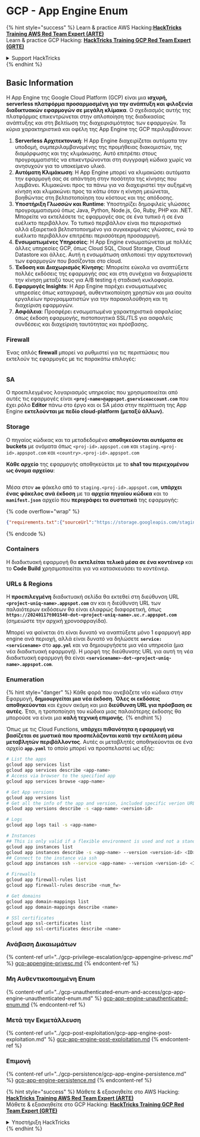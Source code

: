 # GCP - App Engine Enum

{% hint style="success" %}
Learn & practice AWS Hacking:<img src="../../../.gitbook/assets/image (1) (1) (1).png" alt="" data-size="line">[**HackTricks Training AWS Red Team Expert (ARTE)**](https://training.hacktricks.xyz/courses/arte)<img src="../../../.gitbook/assets/image (1) (1) (1).png" alt="" data-size="line">\
Learn & practice GCP Hacking: <img src="../../../.gitbook/assets/image (2).png" alt="" data-size="line">[**HackTricks Training GCP Red Team Expert (GRTE)**<img src="../../../.gitbook/assets/image (2).png" alt="" data-size="line">](https://training.hacktricks.xyz/courses/grte)

<details>

<summary>Support HackTricks</summary>

* Check the [**subscription plans**](https://github.com/sponsors/carlospolop)!
* **Join the** 💬 [**Discord group**](https://discord.gg/hRep4RUj7f) or the [**telegram group**](https://t.me/peass) or **follow** us on **Twitter** 🐦 [**@hacktricks\_live**](https://twitter.com/hacktricks_live)**.**
* **Share hacking tricks by submitting PRs to the** [**HackTricks**](https://github.com/carlospolop/hacktricks) and [**HackTricks Cloud**](https://github.com/carlospolop/hacktricks-cloud) github repos.

</details>
{% endhint %}

## Basic Information <a href="#reviewing-app-engine-configurations" id="reviewing-app-engine-configurations"></a>

Η App Engine της Google Cloud Platform (GCP) είναι μια **ισχυρή, serverless πλατφόρμα προσαρμοσμένη για την ανάπτυξη και φιλοξενία διαδικτυακών εφαρμογών σε μεγάλη κλίμακα**. Ο σχεδιασμός αυτής της πλατφόρμας επικεντρώνεται στην απλοποίηση της διαδικασίας ανάπτυξης και στη βελτίωση της διαχειρισιμότητας των εφαρμογών. Τα κύρια χαρακτηριστικά και οφέλη της App Engine της GCP περιλαμβάνουν:

1. **Serverless Αρχιτεκτονική**: Η App Engine διαχειρίζεται αυτόματα την υποδομή, συμπεριλαμβανομένης της προμήθειας διακομιστών, της διαμόρφωσης και της κλιμάκωσης. Αυτό επιτρέπει στους προγραμματιστές να επικεντρώνονται στη συγγραφή κώδικα χωρίς να ανησυχούν για το υποκείμενο υλικό.
2. **Αυτόματη Κλιμάκωση**: Η App Engine μπορεί να κλιμακώσει αυτόματα την εφαρμογή σας σε απάντηση στην ποσότητα της κίνησης που λαμβάνει. Κλιμακώνει προς τα πάνω για να διαχειριστεί την αυξημένη κίνηση και κλιμακώνει προς τα κάτω όταν η κίνηση μειώνεται, βοηθώντας στη βελτιστοποίηση του κόστους και της απόδοσης.
3. **Υποστήριξη Γλωσσών και Runtime**: Υποστηρίζει δημοφιλείς γλώσσες προγραμματισμού όπως Java, Python, Node.js, Go, Ruby, PHP και .NET. Μπορείτε να εκτελέσετε τις εφαρμογές σας σε ένα τυπικό ή σε ένα ευέλικτο περιβάλλον. Το τυπικό περιβάλλον είναι πιο περιοριστικό αλλά εξαιρετικά βελτιστοποιημένο για συγκεκριμένες γλώσσες, ενώ το ευέλικτο περιβάλλον επιτρέπει περισσότερη προσαρμογή.
4. **Ενσωματωμένες Υπηρεσίες**: Η App Engine ενσωματώνεται με πολλές άλλες υπηρεσίες GCP, όπως Cloud SQL, Cloud Storage, Cloud Datastore και άλλες. Αυτή η ενσωμάτωση απλοποιεί την αρχιτεκτονική των εφαρμογών που βασίζονται στο cloud.
5. **Έκδοση και Διαχωρισμός Κίνησης**: Μπορείτε εύκολα να αναπτύξετε πολλές εκδόσεις της εφαρμογής σας και στη συνέχεια να διαχωρίσετε την κίνηση μεταξύ τους για A/B testing ή σταδιακή κυκλοφορία.
6. **Εφαρμογές Insights**: Η App Engine παρέχει ενσωματωμένες υπηρεσίες όπως καταγραφή, αυθεντικοποίηση χρηστών και μια σουίτα εργαλείων προγραμματιστών για την παρακολούθηση και τη διαχείριση εφαρμογών.
7. **Ασφάλεια**: Προσφέρει ενσωματωμένα χαρακτηριστικά ασφαλείας όπως έκδοση εφαρμογής, πιστοποιητικά SSL/TLS για ασφαλείς συνδέσεις και διαχείριση ταυτότητας και πρόσβασης.

### Firewall

Ένας απλός **firewall** μπορεί να ρυθμιστεί για τις περιπτώσεις που εκτελούν τις εφαρμογές με τις παρακάτω επιλογές:

<figure><img src="../../../.gitbook/assets/image (246).png" alt=""><figcaption></figcaption></figure>

### SA

Ο προεπιλεγμένος λογαριασμός υπηρεσίας που χρησιμοποιείται από αυτές τις εφαρμογές είναι **`<proj-name>@appspot.gserviceaccount.com`** που έχει ρόλο **Editor** πάνω στο έργο και οι SA μέσα στην περίπτωση της App Engine **εκτελούνται με πεδίο cloud-platform (μεταξύ άλλων).**

### Storage

Ο πηγαίος κώδικας και τα μεταδεδομένα **αποθηκεύονται αυτόματα σε buckets** με ονόματα όπως `<proj-id>.appspot.com` και `staging.<proj-id>.appspot.com` και `<country>.<proj-id>.appspot.com`

**Κάθε αρχείο** της εφαρμογής αποθηκεύεται με το **sha1 του περιεχομένου ως όνομα αρχείου**:

<figure><img src="../../../.gitbook/assets/image (82).png" alt=""><figcaption></figcaption></figure>

Μέσα στον **`ae`** φάκελο από το `staging.<proj-id>.appspot.com`, **υπάρχει ένας φάκελος ανά έκδοση** με τα **αρχεία πηγαίου κώδικα** και το **`manifest.json`** αρχείο που **περιγράφει τα συστατικά** της εφαρμογής:

{% code overflow="wrap" %}
```json
{"requirements.txt":{"sourceUrl":"https://storage.googleapis.com/staging.onboarding-host-98efbf97812843.appspot.com/a270eedcbe2672c841251022b7105d340129d108","sha1Sum":"a270eedc_be2672c8_41251022_b7105d34_0129d108"},"main_test.py":{"sourceUrl":"https://storage.googleapis.com/staging.onboarding-host-98efbf97812843.appspot.com/0ca32fd70c953af94d02d8a36679153881943f32","sha1Sum":"0ca32fd7_0c953af9_4d02d8a ...
```
{% endcode %}

### Containers

Η διαδικτυακή εφαρμογή θα **εκτελείται τελικά μέσα σε ένα κοντέινερ** και το **Code Build** χρησιμοποιείται για να κατασκευάσει το κοντέινερ.

### URLs & Regions

Η **προεπιλεγμένη** διαδικτυακή σελίδα θα εκτεθεί στη διεύθυνση URL **`<project-uniq-name>.appspot.com`** αν και η διεύθυνση URL των παλαιότερων εκδόσεων θα είναι ελαφρώς διαφορετική, όπως **`https://20240117t001540-dot-<project-uniq-name>.uc.r.appspot.com`** (σημειώστε την αρχική χρονοσφραγίδα).

Μπορεί να φαίνεται ότι είναι δυνατό να αναπτύξετε μόνο 1 εφαρμογή app engine ανά περιοχή, αλλά είναι δυνατό να δηλώσετε **`service: <servicename>`** στο **`app.yml`** και να δημιουργήσετε μια νέα υπηρεσία (μια νέα διαδικτυακή εφαρμογή). Η μορφή της διεύθυνσης URL για αυτή τη νέα διαδικτυακή εφαρμογή θα είναι **`<servicename>-dot-<project-uniq-name>.appspot.com`**.

### Enumeration

{% hint style="danger" %}
Κάθε φορά που ανεβάζετε νέο κώδικα στην Εφαρμογή, **δημιουργείται μια νέα έκδοση**. **Όλες οι εκδόσεις αποθηκεύονται** και έχουν ακόμη και μια **διεύθυνση URL για πρόσβαση σε αυτές**. Έτσι, η τροποποίηση του κώδικα μιας παλαιότερης έκδοσης θα μπορούσε να είναι μια **καλή τεχνική επιμονής**.
{% endhint %}

Όπως με τις Cloud Functions, **υπάρχει πιθανότητα η εφαρμογή να βασίζεται σε μυστικά που προσπελάζονται κατά την εκτέλεση μέσω μεταβλητών περιβάλλοντος**. Αυτές οι μεταβλητές αποθηκεύονται σε ένα αρχείο **`app.yaml`** το οποίο μπορεί να προσπελαστεί ως εξής:
```bash
# List the apps
gcloud app services list
gcloud app services describe <app-name>
# Access via browser to the specified app
gcloud app services browse <app-name>

# Get App versions
gcloud app versions list
# Get all the info of the app and version, included specific verion URL and the env
gcloud app versions describe -s <app-name> <version-id>

# Logs
gcloud app logs tail -s <app-name>

# Instances
## This is only valid if a flexible environment is used and not a standard one
gcloud app instances list
gcloud app instances describe -s <app-name> --version <version-id> <ID>
## Connect to the instance via ssh
gcloud app instances ssh --service <app-name> --version <version-id> <ID>

# Firewalls
gcloud app firewall-rules list
gcloud app firewall-rules describe <num_fw>

# Get domains
gcloud app domain-mappings list
gcloud app domain-mappings describe <name>

# SSl certificates
gcloud app ssl-certificates list
gcloud app ssl-certificates describe <name>
```
### Ανάβαση Δικαιωμάτων

{% content-ref url="../gcp-privilege-escalation/gcp-appengine-privesc.md" %}
[gcp-appengine-privesc.md](../gcp-privilege-escalation/gcp-appengine-privesc.md)
{% endcontent-ref %}

### Μη Αυθεντικοποιημένη Enum

{% content-ref url="../gcp-unauthenticated-enum-and-access/gcp-app-engine-unauthenticated-enum.md" %}
[gcp-app-engine-unauthenticated-enum.md](../gcp-unauthenticated-enum-and-access/gcp-app-engine-unauthenticated-enum.md)
{% endcontent-ref %}

### Μετά την Εκμετάλλευση

{% content-ref url="../gcp-post-exploitation/gcp-app-engine-post-exploitation.md" %}
[gcp-app-engine-post-exploitation.md](../gcp-post-exploitation/gcp-app-engine-post-exploitation.md)
{% endcontent-ref %}

### Επιμονή

{% content-ref url="../gcp-persistence/gcp-app-engine-persistence.md" %}
[gcp-app-engine-persistence.md](../gcp-persistence/gcp-app-engine-persistence.md)
{% endcontent-ref %}

{% hint style="success" %}
Μάθετε & εξασκηθείτε στο AWS Hacking:<img src="../../../.gitbook/assets/image (1) (1) (1).png" alt="" data-size="line">[**HackTricks Training AWS Red Team Expert (ARTE)**](https://training.hacktricks.xyz/courses/arte)<img src="../../../.gitbook/assets/image (1) (1) (1).png" alt="" data-size="line">\
Μάθετε & εξασκηθείτε στο GCP Hacking: <img src="../../../.gitbook/assets/image (2).png" alt="" data-size="line">[**HackTricks Training GCP Red Team Expert (GRTE)**<img src="../../../.gitbook/assets/image (2).png" alt="" data-size="line">](https://training.hacktricks.xyz/courses/grte)

<details>

<summary>Υποστήριξη HackTricks</summary>

* Ελέγξτε τα [**σχέδια συνδρομής**](https://github.com/sponsors/carlospolop)!
* **Εγγραφείτε στην** 💬 [**ομάδα Discord**](https://discord.gg/hRep4RUj7f) ή στην [**ομάδα telegram**](https://t.me/peass) ή **ακολουθήστε** μας στο **Twitter** 🐦 [**@hacktricks\_live**](https://twitter.com/hacktricks_live)**.**
* **Μοιραστείτε κόλπα hacking υποβάλλοντας PRs στα** [**HackTricks**](https://github.com/carlospolop/hacktricks) και [**HackTricks Cloud**](https://github.com/carlospolop/hacktricks-cloud) github repos.

</details>
{% endhint %}
